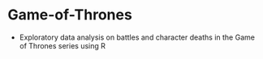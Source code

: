 # Game-of-Thrones

- Exploratory data analysis on battles and character deaths in the Game of Thrones series using R
